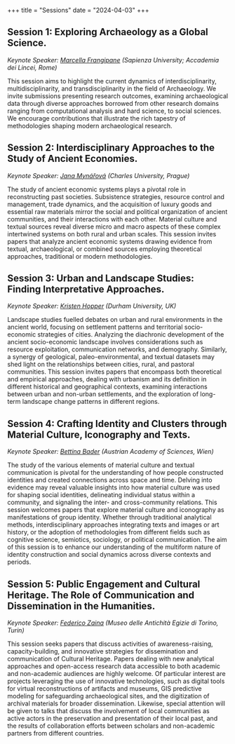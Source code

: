 +++
title = "Sessions"
date = "2024-04-03"
+++
## Session 1: Exploring Archaeology as a Global Science.

*Keynote Speaker: [Marcella Frangipane](https://www.lincei.it/it/content/frangipane-marcella) (Sapienza University; Accademia dei Lincei, Rome)*

This session aims to highlight the current dynamics of interdisciplinarity, multidisciplinarity, and transdisciplinarity in the field of Archaeology. We invite submissions presenting research outcomes, examining archaeological data through diverse  approaches borrowed from other research domains ranging from computational analysis and hard science, to social sciences. We encourage contributions that illustrate the rich tapestry of methodologies shaping modern archaeological research.

## Session 2: Interdisciplinary Approaches to the Study of Ancient Economies.

*Keynote Speaker: [Jana Mynářová](https://uspv.ff.cuni.cz/en/academic-staff/jana-mynarova/) (Charles University, Prague)*

The study of ancient economic systems plays a pivotal role in reconstructing past societies. Subsistence strategies, resource control and management, trade dynamics, and the acquisition of luxury goods and essential raw materials mirror the social and political organization of ancient communities, and their interactions with each other. Material culture and textual sources reveal diverse micro and macro aspects of these complex intertwined systems on both rural and urban scales. This session invites papers that analyze ancient economic systems drawing evidence from textual, archaeological, or combined sources employing theoretical approaches,  traditional or modern methodologies.

## Session 3: Urban and Landscape Studies: Finding Interpretative Approaches.

*Keynote Speaker: [Kristen Hopper](https://www.durham.ac.uk/staff/k-a-hopper/) (Durham University, UK)*

Landscape studies fuelled debates on urban and rural environments in the ancient world, focusing on settlement patterns and territorial socio-economic strategies of cities. Analyzing the diachronic development of the ancient socio-economic landscape involves considerations such as resource exploitation, communication networks, and demography. Similarly, a synergy of geological, paleo-environmental, and textual datasets may shed light on the relationships between cities, rural, and pastoral communities. This session invites papers that encompass both theoretical and empirical approaches, dealing with urbanism and its definition in different historical and geographical contexts, examining interactions between urban and non-urban settlements, and the exploration of long-term landscape change patterns in different regions.

## Session 4: Crafting Identity and Clusters through Material Culture, Iconography and Texts.

*Keynote Speaker: [Bettina Bader](https://www.oeaw.ac.at/en/oeai/institute/team/person/bettina-bader) (Austrian Academy of Sciences, Wien)*

The study of the various elements of material culture and textual communication is pivotal for the understanding of how people constructed identities and created connections across space and time. Delving into evidence may reveal valuable insights into how material culture was used for shaping social identities, delineating individual status within a community, and signaling the inter- and cross-community relations. This session welcomes papers that explore material culture and iconography as manifestations of group identity. Whether through traditional analytical methods, interdisciplinary approaches integrating texts and images or art history, or the adoption of methodologies from different fields such as cognitive science, semiotics, sociology, or political communication. The aim of this session is to enhance our understanding of the multiform nature of identity construction and social dynamics across diverse contexts and periods.

## Session 5: Public Engagement and Cultural Heritage. The Role of Communication and Dissemination in the Humanities.

*Keynote Speaker: [Federico Zaina](https://www.researchgate.net/profile/Federico-Zaina-2) (Museo delle Antichità Egizie di Torino, Turin)*

This session seeks papers that discuss activities of awareness-raising, capacity-building, and innovative strategies for dissemination and communication of Cultural Heritage. Papers dealing with new analytical approaches and open-access research data accessible to both academic and non-academic audiences are highly welcome. Of particular interest are projects leveraging the use of innovative technologies, such as digital tools for virtual reconstructions of artifacts and museums, GIS predictive modeling for safeguarding archaeological sites, and the digitization of archival materials for broader dissemination. 
Likewise, special attention will be given to talks that discuss the involvement of local communities as active actors in the preservation and presentation of their local past, and the results of collaboration efforts between scholars and non-academic partners from different countries.
